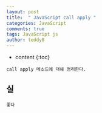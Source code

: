 ```yaml
---
layout: post   
title:  " JavaScript call apply "
categories: JavaScript
comments: true
tags: JavaScript js 
author: teddy8  
---
```

* content
{:toc}

```
call apply 메소드에 대해 정리한다.
```

## 실
```
좋다
```

```
```